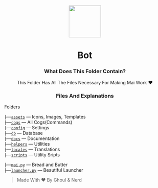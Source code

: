 <h1 align="center">
  <img src="https://cdn.discordapp.com/avatars/770898395664875541/c04edaafef86e4efdff7208204e043a6.png?size=512" height='100px' width='100px'>
</h1>

<h1 align="center">Bot</h1>

<h3 align="center">What Does This Folder Contain?</h3>
<p align="center">
  This Folder Has All The Files Necessary For Making Mai Work ❤️
</p>

<h3 align="center">Files And Explanations</h3>

Folders

`├──`[`assets`](https://github.com/xFGhoul/Mai/blob/dev/bot/assets) — Icons, Images, Templates<br>
`├──`[`cogs`](https://github.com/xFGhoul/Mai/blob/dev/bot/cogs) — All Cogs(Commands)<br>
`├──`[`config`](https://github.com/xFGhoul/Mai/blob/dev/bot/helpers/constants.py) — Settings<br>
`├──`[`db`](https://github.com/xFGhoul/Mai/blob/dev/bot/helpers/formatting.py) — Database<br>
`├──`[`docs`](https://github.com/xFGhoul/Mai/blob/dev/bot/helpers/logging.py) — Documentation<br>
`├──`[`helpers`](https://github.com/xFGhoul/Mai/blob/dev/bot/helpers/utils.py) — Utilities<br>
`├──`[`locales`](https://github.com/xFGhoul/Mai/blob/dev/bot/helpers/utils.py) — Translations<br>
`├──`[`scripts`](https://github.com/xFGhoul/Mai/blob/dev/bot/helpers/utils.py) — Utility Sripts<br>

`├──`[`mai.py`](https://github.com/xFGhoul/Mai/blob/dev/bot/helpers/utils.py) — Bread and Butter<br>
`├──`[`launcher.py`](https://github.com/xFGhoul/Mai/blob/dev/bot/helpers/utils.py) — Beautiful Launcher<br>

> Made With ❤️ By Ghoul & Nerd
